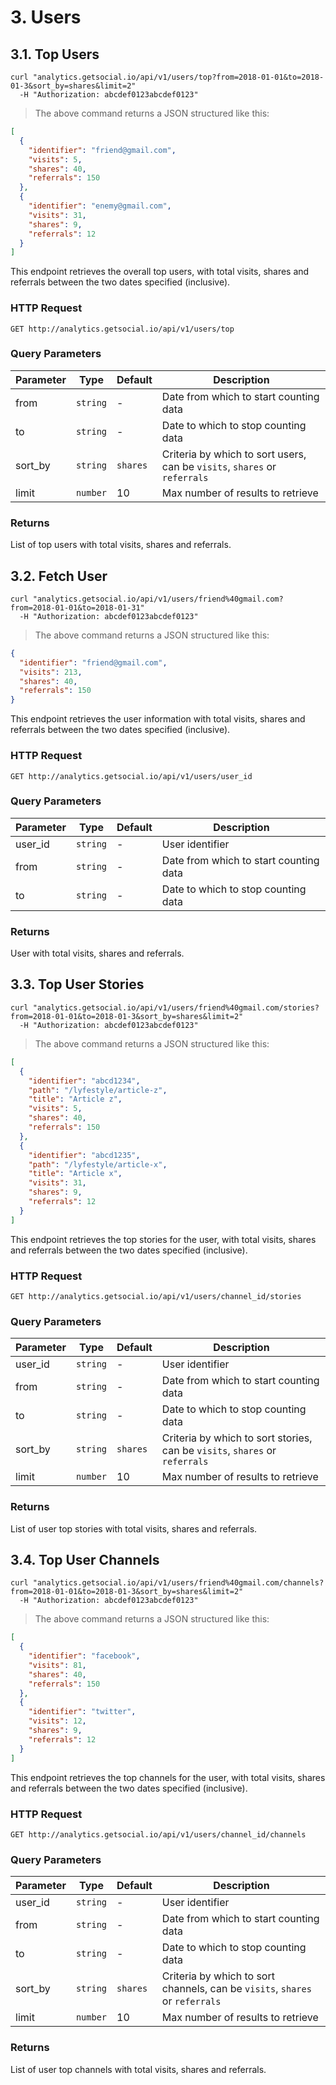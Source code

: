 # 3. Users

## 3.1. Top Users

```shell
curl "analytics.getsocial.io/api/v1/users/top?from=2018-01-01&to=2018-01-3&sort_by=shares&limit=2"
  -H "Authorization: abcdef0123abcdef0123"
```

> The above command returns a JSON structured like this:

```json
[
  {
    "identifier": "friend@gmail.com",
    "visits": 5,
    "shares": 40,
    "referrals": 150
  },
  {
    "identifier": "enemy@gmail.com",
    "visits": 31,
    "shares": 9,
    "referrals": 12
  }
]
```

This endpoint retrieves the overall top users, with total visits, shares and referrals between the two dates specified (inclusive).


### HTTP Request

`GET http://analytics.getsocial.io/api/v1/users/top`

### Query Parameters

Parameter | Type     | Default      | Description
--------- | -------- | ------------ | --------
from      | `string` | -            | Date from which to start counting data
to        | `string` | -            | Date to which to stop counting data
sort_by   | `string` | `shares`     | Criteria by which to sort users, can be `visits`, `shares` or `referrals`
limit     | `number` | 10           | Max number of results to retrieve


### Returns

List of top users with total visits, shares and referrals.


## 3.2. Fetch User

```shell
curl "analytics.getsocial.io/api/v1/users/friend%40gmail.com?from=2018-01-01&to=2018-01-31"
  -H "Authorization: abcdef0123abcdef0123"
```

> The above command returns a JSON structured like this:

```json
{
  "identifier": "friend@gmail.com",
  "visits": 213,
  "shares": 40,
  "referrals": 150
}
```

This endpoint retrieves the user information with total visits, shares and referrals between the two dates specified (inclusive).


### HTTP Request

`GET http://analytics.getsocial.io/api/v1/users/user_id`

### Query Parameters

Parameter | Type     | Default      | Description
--------- | -------- | ------------ | --------
user_id   | `string` | -            | User identifier
from      | `string` | -            | Date from which to start counting data
to        | `string` | -            | Date to which to stop counting data


### Returns

User with total visits, shares and referrals.


## 3.3. Top User Stories

```shell
curl "analytics.getsocial.io/api/v1/users/friend%40gmail.com/stories?from=2018-01-01&to=2018-01-3&sort_by=shares&limit=2"
  -H "Authorization: abcdef0123abcdef0123"
```

> The above command returns a JSON structured like this:

```json
[
  {
    "identifier": "abcd1234",
    "path": "/lyfestyle/article-z",
    "title": "Article z",
    "visits": 5,
    "shares": 40,
    "referrals": 150
  },
  {
    "identifier": "abcd1235",
    "path": "/lyfestyle/article-x",
    "title": "Article x",
    "visits": 31,
    "shares": 9,
    "referrals": 12
  }
]
```

This endpoint retrieves the top stories for the user, with total visits, shares and referrals between the two dates specified (inclusive).


### HTTP Request

`GET http://analytics.getsocial.io/api/v1/users/channel_id/stories`

### Query Parameters

Parameter | Type     | Default      | Description
--------- | -------- | ------------ | --------
user_id   | `string` | -            | User identifier
from      | `string` | -            | Date from which to start counting data
to        | `string` | -            | Date to which to stop counting data
sort_by   | `string` | `shares`     | Criteria by which to sort stories, can be `visits`, `shares` or `referrals`
limit     | `number` | 10           | Max number of results to retrieve


### Returns

List of user top stories with total visits, shares and referrals.


## 3.4. Top User Channels

```shell
curl "analytics.getsocial.io/api/v1/users/friend%40gmail.com/channels?from=2018-01-01&to=2018-01-3&sort_by=shares&limit=2"
  -H "Authorization: abcdef0123abcdef0123"
```

> The above command returns a JSON structured like this:

```json
[
  {
    "identifier": "facebook",
    "visits": 81,
    "shares": 40,
    "referrals": 150
  },
  {
    "identifier": "twitter",
    "visits": 12,
    "shares": 9,
    "referrals": 12
  }
]
```

This endpoint retrieves the top channels for the user, with total visits, shares and referrals between the two dates specified (inclusive).


### HTTP Request

`GET http://analytics.getsocial.io/api/v1/users/channel_id/channels`

### Query Parameters

Parameter | Type     | Default      | Description
--------- | -------- | ------------ | --------
user_id   | `string` | -            | User identifier
from      | `string` | -            | Date from which to start counting data
to        | `string` | -            | Date to which to stop counting data
sort_by   | `string` | `shares`     | Criteria by which to sort channels, can be `visits`, `shares` or `referrals`
limit     | `number` | 10           | Max number of results to retrieve


### Returns

List of user top channels with total visits, shares and referrals.



